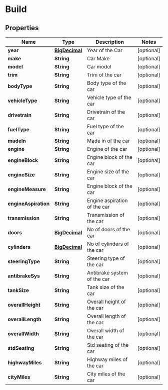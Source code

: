 
# Build

## Properties
Name | Type | Description | Notes
------------ | ------------- | ------------- | -------------
**year** | [**BigDecimal**](BigDecimal.md) | Year of the Car |  [optional]
**make** | **String** | Car Make |  [optional]
**model** | **String** | Car model |  [optional]
**trim** | **String** | Trim of the car |  [optional]
**bodyType** | **String** | Body type of the car |  [optional]
**vehicleType** | **String** | Vehicle type of the car |  [optional]
**drivetrain** | **String** | Drivetrain of the car |  [optional]
**fuelType** | **String** | Fuel type of the car |  [optional]
**madeIn** | **String** | Made in of the car |  [optional]
**engine** | **String** | Engine of the car |  [optional]
**engineBlock** | **String** | Engine block of the car |  [optional]
**engineSize** | **String** | Engine size of the car |  [optional]
**engineMeasure** | **String** | Engine block of the car |  [optional]
**engineAspiration** | **String** | Engine aspiration of the car |  [optional]
**transmission** | **String** | Transmission of the car |  [optional]
**doors** | [**BigDecimal**](BigDecimal.md) | No of doors of the car |  [optional]
**cylinders** | [**BigDecimal**](BigDecimal.md) | No of cylinders of the car |  [optional]
**steeringType** | **String** | Steering type of the car |  [optional]
**antibrakeSys** | **String** | Antibrake system of the car |  [optional]
**tankSize** | **String** | Tank size of the car |  [optional]
**overallHeight** | **String** | Overall height of the car |  [optional]
**overallLength** | **String** | Overall length of the car |  [optional]
**overallWidth** | **String** | Overall width of the car |  [optional]
**stdSeating** | **String** | Std seating of the car |  [optional]
**highwayMiles** | **String** | Highway miles of the car |  [optional]
**cityMiles** | **String** | City miles of the car |  [optional]




